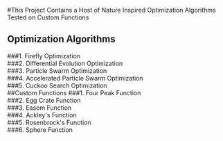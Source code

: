 #This Project Contains a Host of Nature Inspired Optimization Algorithms Tested on Custom Functions
## Optimization Algorithms
###1. Firefly Optimization <br>
###2. Differential Evolution Optimization <br>
###3. Particle Swarm Optimization <br>
###4. Accelerated Particle Swarm Optimization<br>
###5. Cuckoo Search Optimization <br>
##Custom Functions 
###1. Four Peak Function <br>
###2. Egg Crate Function <br>
###3. Easom Function <br>
###4. Ackley's Function<br>
###5. Rosenbrock's Function <br>
###6. Sphere Function <br>


